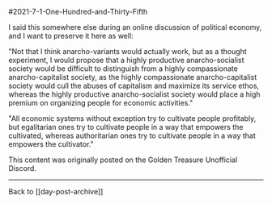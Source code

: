 #2021-7-1-One-Hundred-and-Thirty-Fifth

I said this somewhere else during an online discussion of political economy, and I want to preserve it here as well:

"Not that I think anarcho-variants would actually work, but as a thought experiment, I would propose that a highly productive anarcho-socialist society would be difficult to distinguish from a highly compassionate anarcho-capitalist society, as the highly compassionate anarcho-capitalist society would cull the abuses of capitalism and maximize its service ethos, whereas the highly productive anarcho-socialist society would place a high premium on organizing people for economic activities."

"All economic systems without exception try to cultivate people profitably, but egalitarian ones try to cultivate people in a way that empowers the cultivated, whereas authoritarian ones try to cultivate people in a way that empowers the cultivator."

This content was originally posted on the Golden Treasure Unofficial Discord.

---
Back to [[day-post-archive]]